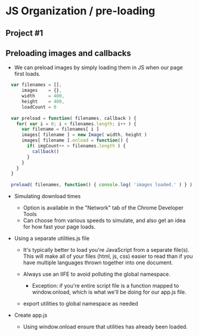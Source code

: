 # JS Organization / pre-loading

## Project #1


## Preloading images and callbacks

* We can preload images by simply loading them in JS
  when our page first loads.

```js
  var filenames = [],
      images    = {},
      width     = 400,
      height    = 400,
      loadCount = 0
  
  var preload = function( filenames, callback ) {
    for( var i = 0; i < filenames.length; i++ ) {
      var filename = filenames[ i ]
      images[ filename ] = new Image( width, height )
      images[ filename ].onload = function() {
        if( imgCount++ > filenames.length ) {
          callback()
        }
      }
    }
  }
  
  preload( filenames, function() { console.log( 'images loaded.' ) } )
```

* Simulating download times
  * Option is available in the "Network" tab of the Chrome Developer Tools
  * Can choose from various speeds to simulate, and also get an idea for
    how fast your page loads.
  
* Using a separate utilities.js file
  * It's typically better to load you're JavaScript from a separate file(s). This will
    make all of your files (html, js, css) easier to read than if you have multiple
    languages thrown together into one document.
  
  * Always use an IIFE to avoid polluting the global namespace.
    * Exception: if you're entire script file is a function mapped to
      window.onload, which is what we'll be doing for our app.js file.

  * export utilities to global namespace as needed
  
* Create app.js
  * Using window.onload ensure that utilities has already been loaded.
  